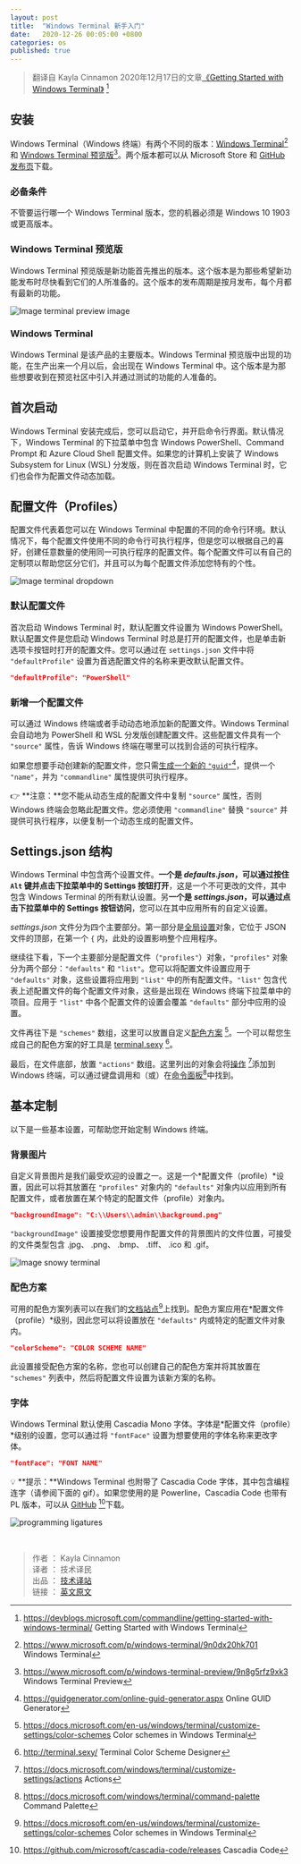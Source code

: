 ```yaml
---
layout: post
title:  "Windows Terminal 新手入门"
date:   2020-12-26 00:05:00 +0800
categories: os
published: true
---
```


> 翻译自 Kayla Cinnamon 2020年12月17日的文章[《Getting Started with Windows Terminal》](https://devblogs.microsoft.com/commandline/getting-started-with-windows-terminal/) [^1]

[^1]: <https://devblogs.microsoft.com/commandline/getting-started-with-windows-terminal/> Getting Started with Windows Terminal

## 安装

Windows Terminal（Windows 终端）有两个不同的版本：[Windows Terminal](https://www.microsoft.com/p/windows-terminal/9n0dx20hk701)[^Terminal] 和 [Windows Terminal 预览版](https://www.microsoft.com/p/windows-terminal-preview/9n8g5rfz9xk3)[^Preview]。两个版本都可以从 Microsoft Store 和 [GitHub 发布页](https://github.com/microsoft/terminal/releases)下载。

[^Terminal]: <https://www.microsoft.com/p/windows-terminal/9n0dx20hk701> Windows Terminal
[^Preview]: <https://www.microsoft.com/p/windows-terminal-preview/9n8g5rfz9xk3> Windows Terminal Preview

### 必备条件

不管要运行哪一个 Windows Terminal 版本，您的机器必须是 Windows 10 1903 或更高版本。

### Windows Terminal 预览版

<!-- Windows Terminal Preview is the build where new features arrive first. This build is intended for those who like to see the latest features as soon as they are released. This build has a monthly release cadence with the newest features each month. -->

Windows Terminal 预览版是新功能首先推出的版本。这个版本是为那些希望新功能发布时尽快看到它们的人所准备的。这个版本的发布周期是按月发布，每个月都有最新的功能。

![Image terminal preview image](/assets/images/202012/terminal-preview-image-e1592500021421.png)

### Windows Terminal

<!-- Windows Terminal is the main build for the product. Features that arrive in Windows Terminal Preview appear in Windows Terminal after a month of being in production. This allows for extensive bug testing and stabilization of new features. This build is intended for those who want to receive features after they have been introduced and tested by the Preview community. -->

Windows Terminal 是该产品的主要版本。Windows Terminal 预览版中出现的功能，在生产出来一个月以后，会出现在 Windows Terminal 中。这个版本是为那些想要收到在预览社区中引入并通过测试的功能的人准备的。

## 首次启动

<!-- After installing the terminal, you can launch the app and get started right away with the command line. By default, the terminal includes Windows PowerShell, Command Prompt, and Azure Cloud Shell profiles inside the dropdown. If you have Windows Subsystem for Linux (WSL) distributions installed on your machine, they should also dynamically populate as profiles when you first launch the terminal. -->

Windows Terminal 安装完成后，您可以启动它，并开启命令行界面。默认情况下，Windows Terminal 的下拉菜单中包含 Windows PowerShell、Command Prompt 和 Azure Cloud Shell 配置文件。如果您的计算机上安装了 Windows Subsystem for Linux (WSL) 分发版，则在首次启动 Windows Terminal 时，它们也会作为配置文件动态加载。

## 配置文件（Profiles）

<!-- 行动；表现；起作用；扮演（角色）；担任；假装；代理

Profiles act as different command line environments that you can configure inside the terminal. By default, each profile uses a different command line executable, however you can create as many profiles as you’d like using the same executable. Each profile can have its own customizations to help you differentiate between them and add your own flair to each one. -->

配置文件代表着您可以在 Windows Terminal 中配置的不同的命令行环境。默认情况下，每个配置文件使用不同的命令行可执行程序，但是您可以根据自己的喜好，创建任意数量的使用同一可执行程序的配置文件。每个配置文件可以有自己的定制项以帮助您区分它们，并且可以为每个配置文件添加您特有的个性。

![Image terminal dropdown](/assets/images/202012/terminal-dropdown.png)

### 默认配置文件

<!-- Upon first launch of Windows Terminal, the default profile is set to Windows PowerShell. The default profile is the profile that always opens when you launch the terminal and it is the profile that will open when clicking the new tab button. You can change the default profile by setting  to the name of your preferred profile in your settings.json file. -->

首次启动 Windows Terminal 时，默认配置文件设置为 Windows PowerShell。默认配置文件是您启动 Windows Terminal 时总是打开的配置文件，也是单击新选项卡按钮时打开的配置文件。您可以通过在 `settings.json` 文件中将 `"defaultProfile"` 设置为首选配置文件的名称来更改默认配置文件。

```json
"defaultProfile": "PowerShell"
```

### 新增一个配置文件

<!-- New profiles can be added dynamically by the terminal or by hand. Windows Terminal will create profiles for PowerShell and WSL distributions automatically. These profiles will have a "source" property that tells the terminal where it can find the proper executable. -->

可以通过 Windows 终端或者手动动态地添加新的配置文件。Windows Terminal 会自动地为 PowerShell 和 WSL 分发版创建配置文件。这些配置文件具有一个 `"source"` 属性，告诉 Windows 终端在哪里可以找到合适的可执行程序。

<!-- If you’d like to create a new profile by hand, you just need to generate a new "guid", provide a "name", and provide the executable for the "commandline" property. -->

如果您想要手动创建新的配置文件，您只需[生成一个新的 `"guid"`](https://guidgenerator.com/online-guid-generator.aspx)[^guid]，提供一个 `"name"`，并为 `"commandline"` 属性提供可执行程序。

[^guid]: <https://guidgenerator.com/online-guid-generator.aspx> Online GUID Generator

<!-- 👉 Note: You will not be able to copy the "source" property from a dynamically generated profile. The terminal will just ignore this profile. You will have to replace "source" with "commandline" and provide the executable in order to duplicate a dynamically generated profile. -->

👉 **注意：**您不能从动态生成的配置文件中复制 `"source"` 属性，否则 Windows 终端会忽略此配置文件。您必须使用 `"commandline"` 替换 `"source"` 并提供可执行程序，以便复制一个动态生成的配置文件。

## Settings.json 结构

<!-- There are two settings files included in Windows Terminal. One is defaults.json, which can be opened by holding the Alt key and clicking the Settings button in the dropdown. This is an unchangeable file that includes all of the default settings that come with the terminal. The second file is settings.json, which is where you can apply all of your custom settings. This can be accessed by clicking the Settings button in the dropdown menu. -->

Windows Terminal 中包含两个设置文件。**一个是 *defaults.json*，可以通过按住 `Alt` 键并点击下拉菜单中的 Settings 按钮打开**，这是一个不可更改的文件，其中包含 Windows Terminal 的所有默认设置。另**一个是 *settings.json*，可以通过点击下拉菜单中的 Settings 按钮访问**，您可以在其中应用所有的自定义设置。

<!-- The settings.json file is split into four main sections. The first is the global settings object, which lives at the top of the JSON file inside the first {. Settings applied here will affect the entire application. -->

*settings.json* 文件分为四个主要部分。第一部分是[全局设置](https://docs.microsoft.com/windows/terminal/customize-settings/global-settings)对象，它位于 JSON 文件的顶部，在第一个 `{` 内，此处的设置影响整个应用程序。

<!-- Looking down the file, the next main section is the "profiles" object. The "profiles" object is split into two sections: "defaults" and "list". You can apply profile settings to the "defaults" object and these will apply to all profiles in your "list". The "list" contains each profile object that represents the profiles described above and these are the items that appear in your terminal’s dropdown menu. Settings applied to individual profiles in the "list" will override settings applied in the "defaults" section. -->

继续往下看，下一个主要部分是配置文件（`"profiles"`）对象，`"profiles"` 对象分为两个部分：`"defaults"` 和 `"list"`。您可以将配置文件设置应用于 `"defaults"` 对象，这些设置将应用到 `"list"` 中的所有配置文件。`"list"` 包含代表上述配置文件的每个配置文件对象，这些是出现在 Windows 终端下拉菜单中的项目。应用于 `"list"` 中各个配置文件的设置会覆盖 `"defaults"` 部分中应用的设置。

<!-- Further down in the file is the "schemes" array. This is where custom color schemes can be placed. A great tool to help you generate your own color schemes is terminal.sexy. -->

文件再往下是 `"schemes"` 数组，这里可以放置自定义[配色方案](https://docs.microsoft.com/en-us/windows/terminal/customize-settings/color-schemes) [^schemes]。一个可以帮您生成自己的配色方案的好工具是 [terminal.sexy](http://terminal.sexy/) [^se]。

[^schemes]: <https://docs.microsoft.com/en-us/windows/terminal/customize-settings/color-schemes> Color schemes in Windows Terminal

[^se]: <http://terminal.sexy/> Terminal Color Scheme Designer

<!-- Lastly, at the bottom of the file, lives the "actions" array. Objects listed here add actions to your terminal, which can be invoked by the keyboard and/or found inside the command palette. -->

最后，在文件底部，放置 `"actions"` 数组。这里列出的对象会将[操作](https://docs.microsoft.com/windows/terminal/customize-settings/actions) [^actions]添加到 Windows 终端，可以通过键盘调用和（或）在[命令面板](https://docs.microsoft.com/windows/terminal/command-palette)[^palette]中找到。

[^actions]: <https://docs.microsoft.com/windows/terminal/customize-settings/actions> Actions
[^palette]: <https://docs.microsoft.com/windows/terminal/command-palette> Command Palette

## 基本定制

<!-- Here are some basic settings to get you started with customizing your terminal. -->

以下是一些基本设置，可帮助您开始定制 Windows 终端。

### 背景图片

<!-- One of our most popular settings is the custom background image. This is a profile setting, so it can either be placed inside the "defaults" object inside the "profiles" object to apply to all profiles or inside a specific profile object. -->

自定义背景图片是我们最受欢迎的设置之一。这是一个*配置文件（profile）*设置，因此可以将其放置在 `"profiles"` 对象内的 `"defaults"` 对象内以应用到所有配置文件，或者放置在某个特定的配置文件（profile）对象内。

```json
"backgroundImage": "C:\\Users\\admin\\background.png"
```

<!-- The `"backgroundImage"` setting accepts the file location of the image you would like to use as your profile background. Accepted file types include .jpg, .png, .bmp, .tiff, .ico, and .gif. -->

`"backgroundImage"` 设置接受您想要用作配置文件的背景图片的文件位置，可接受的文件类型包含 .jpg、 .png、 .bmp、 .tiff、 .ico 和 .gif。

![Image snowy terminal](/assets/images/202012/snowy-terminal.png)

### 配色方案

<!-- The list of available color schemes can be found on our docs site. Color schemes are applied at the profile level, so you can place the setting inside "defaults" or in a specific profile object. -->

可用的配色方案列表可以在我们的[文档站点](https://docs.microsoft.com/en-us/windows/terminal/customize-settings/color-schemes)[^schemes]上找到。配色方案应用在*配置文件（profile）*级别，因此您可以将设置放在 `"defaults"` 内或特定的配置文件对象内。

```json
"colorScheme": "COLOR SCHEME NAME"
```

<!-- This setting accepts the name of the color scheme. You can also create your own color scheme and place it inside the "schemes" list, then set the profile setting to the name of that new scheme to apply it. -->

此设置接受配色方案的名称，您也可以创建自己的配色方案并将其放置在 `"schemes"` 列表中，然后将配置文件设置为该新方案的名称。

### 字体

<!-- By default, Windows Terminal uses Cascadia Mono as its font face. The font face is a profile level setting. You can change your font face by setting "fontFace" to the name of the font you would like to use. -->

Windows Terminal 默认使用 Cascadia Mono 字体。字体是*配置文件（profile）*级别的设置，您可以通过将 `"fontFace"` 设置为想要使用的字体名称来更改字体。

```json
"fontFace": "FONT NAME"
```

💡 **提示：**Windows Terminal 也附带了 Cascadia Code 字体，其中包含编程连字（请参阅下面的 gif）。如果您使用的是 Powerline，Cascadia Code 也带有 PL 版本，可以从 [GitHub](https://github.com/microsoft/cascadia-code/releases) [^cascadia]下载。

[^cascadia]: <https://github.com/microsoft/cascadia-code/releases> Cascadia Code

<!-- 💡 提示: Windows Terminal also ships with the Cascadia Code font face, which includes programming ligatures (see gif below). If you are using Powerline, Cascadia Code also comes in a PL version which can be downloaded from [GitHub](https://github.com/microsoft/cascadia-code/releases).

 -->

![programming ligatures](/assets/images/202012/programming-ligatures.gif)

<br/>

> 作者 ： Kayla Cinnamon  
> 译者 ： 技术译民  
> 出品 ： [技术译站](https://ittranslator.cn/)  
> 链接 ： [英文原文](https://devblogs.microsoft.com/commandline/getting-started-with-windows-terminal/)
